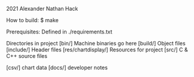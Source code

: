 2021 Alexander Nathan Hack

How to build:
$ make

Prerequisites:
  Defined in ./requirements.txt

Directories in project
[bin/] Machine binaries go here
[build/] Object files
[include/] Header files
[res/chartdisplay/] Resources for project
[src/] C & C++ source files

[csv/] chart data
[docs/] developer notes
